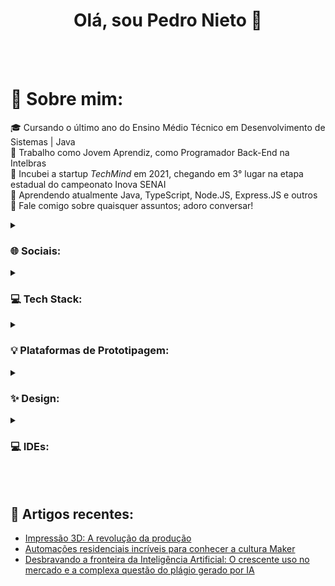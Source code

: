 <div align="center">
  <h1>Olá, sou Pedro Nieto 👋</h1>
</div>
<br>
<br>

# 🌌 Sobre mim:
🎓 Cursando o último ano do Ensino Médio Técnico em Desenvolvimento de Sistemas | Java<br>
💼 Trabalho como Jovem Aprendiz, como Programador Back-End na Intelbras<br>
🥉 Incubei a startup _TechMind_ em 2021, chegando em 3° lugar na etapa estadual do campeonato Inova SENAI<br>
🧠 Aprendendo atualmente Java, TypeScript, Node.JS, Express.JS e outros<br>
💬 Fale comigo sobre quaisquer assuntos; adoro conversar!<br>

<details>
  <summary><h3>🌐 Sociais:</h3></summary>
  
  [![LinkedIn](https://img.shields.io/badge/LinkedIn-0D1117?style=for-the-badge&logo=linkedin&logoColor=0077B5)](https://www.linkedin.com/in/pedroo-nietoo/)
  [![Instagram](https://img.shields.io/badge/Instagram-0D1117?style=for-the-badge&logo=instagram&logoColor=E4405F)](https://www.instagram.com/pedroo_nietoo/)
  [![Gmail](https://img.shields.io/badge/Gmail-0D1117?style=for-the-badge&logo=gmail&logoColor=D14836)](mailto:pedronieto.2005@gmail.com)
  [![YouTube](https://img.shields.io/badge/YouTube-0D1117?style=for-the-badge&logo=youtube&logoColor=FF0000)](https://www.youtube.com/@Pedroo-Nietoo)
</details>

<details>
  <summary><h3>💻 Tech Stack:</h3></summary>
  
  ![Java](https://img.shields.io/badge/Java-0D1117?style=for-the-badge&logo=openjdk&logoColor=ED8B00)
  ![Android](https://img.shields.io/badge/android-0D1117.svg?style=for-the-badge&logo=android&logoColor=3DDC84)
  ![HTML5](https://img.shields.io/badge/html5-0D1117.svg?style=for-the-badge&logo=html5&logoColor=E34F26)
  ![CSS3](https://img.shields.io/badge/css3-0D1117.svg?style=for-the-badge&logo=css3&logoColor=1572B6)
  ![SASS/SCSS](https://img.shields.io/badge/SCSS-0D1117.svg?style=for-the-badge&logo=SASS&logoColor=hotpink)

  ![JavaScript](https://img.shields.io/badge/javascript-0D1117.svg?style=for-the-badge&logo=javascript&logoColor=%23F7DF1E)
  ![TypeScript](https://img.shields.io/badge/typescript-0D1117.svg?style=for-the-badge&logo=typescript&logoColor=2D79C7)
  ![Git](https://img.shields.io/badge/GIT-0D1117?style=for-the-badge&logo=git&logoColor=E44C30)
  ![Bash](https://img.shields.io/badge/Bash-0D1117?style=for-the-badge&logo=GNU%20Bash&logoColor=white)
  ![Markdown](https://img.shields.io/badge/markdown-0D1117.svg?style=for-the-badge&logo=markdown&logoColor=white)
  ![PostgreSQL](https://img.shields.io/badge/PostgreSQL-0D1117?style=for-the-badge&logo=postgresql&logoColor=316192)
</details>

<details>
  <summary><h3>💡 Plataformas de Prototipagem:</h3></summary>
  
  ![Arduino](https://img.shields.io/badge/-Arduino-0D1117?style=for-the-badge&logo=Arduino&logoColor=00979D)
  ![Raspberry Pi](https://img.shields.io/badge/-Raspberry%20Pi-0D1117?style=for-the-badge&logo=Raspberry-Pi&logoColor=C51A4A)
  ![MicroBit](https://img.shields.io/badge/micro:bit-0D1117?style=for-the-badge&logo=micro:bit&logoColor=07DA63)
</details>

<details>
  <summary><h3>✨ Design:</h3></summary>
  
  ![Canva](https://img.shields.io/badge/Canva-0D1117.svg?style=for-the-badge&logo=Canva&logoColor=%2300C4CC)
  ![Figma](https://img.shields.io/badge/figma-0D1117.svg?style=for-the-badge&logo=figma&logoColor=%23F24E1E)
  ![Blender](https://img.shields.io/badge/blender-0D1117.svg?style=for-the-badge&logo=blender&logoColor=%23F5792A)
</details>

<details>
  <summary><h3>💻 IDEs:</h3></summary>
  
  ![Android Studio](https://img.shields.io/badge/Android_Studio-0D1117?style=for-the-badge&logo=android-studio&logoColor=3DDC84)
  ![Arduino IDE](https://img.shields.io/badge/Arduino_IDE-0D1117?style=for-the-badge&logo=arduino&logoColor=00979D)
  ![VSCode](https://img.shields.io/badge/VSCode-0D1117?style=for-the-badge&logo=visual%20studio%20code&logoColor=0078D4)
  ![Google Colab](https://img.shields.io/badge/Colab-0D1117?style=for-the-badge&logo=googlecolab&logoColor=F9AB00)
</details>
<br>
<br>

## 📰 Artigos recentes:
- [Impressão 3D: A revolução da produção](https://www.linkedin.com/pulse/impress%C3%A3o-3d-revolu%C3%A7%C3%A3o-da-produ%C3%A7%C3%A3o-pedro-henrique-nieto-da-silva/)
- [Automações residenciais incríveis para conhecer a cultura Maker](https://www.linkedin.com/pulse/automa%25C3%25A7%25C3%25B5es-residenciais-incr%25C3%25ADveis-para-conhecer-maker-pedro/?trackingId=BY5wCl%2FMQaeSuQrTzpJffw%3D%3D)
- [Desbravando a fronteira da Inteligência Artificial: O crescente uso no mercado e a complexa questão do plágio gerado por IA](https://www.linkedin.com/pulse/desbravando-fronteira-da-intelig%25C3%25AAncia-artificial-o-e-pedro/?trackingId=58x1wbTbQ1WA5mDSvy4vXA%3D%3D)
